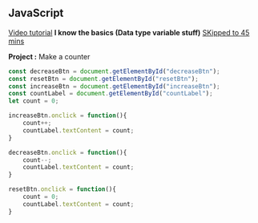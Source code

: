## JavaScript
[Video tutorial](https://youtu.be/lfmg-EJ8gm4)
**I know the basics (Data type variable stuff)**
[SKipped to 45 mins](https://youtu.be/lfmg-EJ8gm4?t=2693)

**Project :** Make a counter

```JavaScript
const decreaseBtn = document.getElementById("decreaseBtn");
const resetBtn = document.getElementById("resetBtn");
const increaseBtn = document.getElementById("increaseBtn");
const countLabel = document.getElementById("countLabel");
let count = 0;

increaseBtn.onclick = function(){
    count++;
    countLabel.textContent = count;
}

decreaseBtn.onclick = function(){
    count--;
    countLabel.textContent = count;
}

resetBtn.onclick = function(){
    count = 0;
    countLabel.textContent = count;
}

